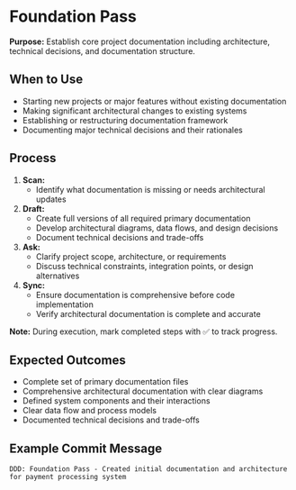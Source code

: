 # Foundation Pass

**Purpose:** Establish core project documentation including architecture, technical decisions, and documentation structure.

## When to Use
- Starting new projects or major features without existing documentation
- Making significant architectural changes to existing systems
- Establishing or restructuring documentation framework
- Documenting major technical decisions and their rationales

## Process
1. **Scan:**
   - Identify what documentation is missing or needs architectural updates
2. **Draft:**
   - Create full versions of all required primary documentation
   - Develop architectural diagrams, data flows, and design decisions
   - Document technical decisions and trade-offs
3. **Ask:**
   - Clarify project scope, architecture, or requirements
   - Discuss technical constraints, integration points, or design alternatives
4. **Sync:**
   - Ensure documentation is comprehensive before code implementation
   - Verify architectural documentation is complete and accurate

**Note:** During execution, mark completed steps with ✅ to track progress.

## Expected Outcomes
- Complete set of primary documentation files
- Comprehensive architectural documentation with clear diagrams
- Defined system components and their interactions
- Clear data flow and process models
- Documented technical decisions and trade-offs

## Example Commit Message
`DDD: Foundation Pass - Created initial documentation and architecture for payment processing system`
